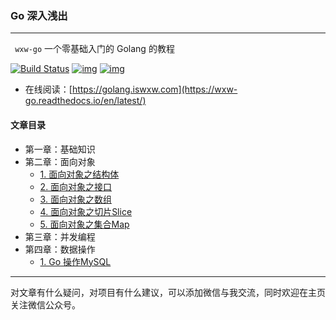 ### Go 深入浅出

---

` wxw-go` 一个零基础入门的 Golang 的教程

[![Build Status](https://camo.githubusercontent.com/76946dbaecc2b71a1e7b0c8c891e8eacb93f493dc183b7b526c630a4518e78ed/68747470733a2f2f696d672e736869656c64732e696f2f62616467652f6c616e67756167652d476f6c616e672d626c75652e737667)](https://camo.githubusercontent.com/76946dbaecc2b71a1e7b0c8c891e8eacb93f493dc183b7b526c630a4518e78ed/68747470733a2f2f696d672e736869656c64732e696f2f62616467652f6c616e67756167652d476f6c616e672d626c75652e737667) [![img](https://camo.githubusercontent.com/c9a46c5b743ebe96492667c4592086351776150ac7527b01bb5c3c872f8821b1/68747470733a2f2f696d672e736869656c64732e696f2f62616467652f6672616d776f726b2d537068696e782d677265656e2e737667)](https://camo.githubusercontent.com/c9a46c5b743ebe96492667c4592086351776150ac7527b01bb5c3c872f8821b1/68747470733a2f2f696d672e736869656c64732e696f2f62616467652f6672616d776f726b2d537068696e782d677265656e2e737667) [![img](https://camo.githubusercontent.com/f377edc560b6b783d98b51bccf58e8e3895c04059e8ba9b3a1a683a9f10c993a/687474703a2f2f696d672e736869656c64732e696f2f62616467652f2545352538352541432545342542432539372545352538462542372d33306b2b2d627269676874677265656e)](https://gitee.com/wwxw/image/raw/master/wechat/FDekBM1FXHpH.jpg) 

- 在线阅读：[https://golang.iswxw.com](https://wxw-go.readthedocs.io/en/latest/) 

#### 文章目录

- 第一章：基础知识
- 第二章：面向对象
  - [1. 面向对象之结构体](https://wxw-go.readthedocs.io/en/latest/w02/w021_struct.html) 
  - [2. 面向对象之接口](https://wxw-go.readthedocs.io/en/latest/w02/w022_interface.html)
  - [3. 面向对象之数组](https://wxw-go.readthedocs.io/en/latest/w02/w023_array.html)
  - [4. 面向对象之切片Slice](https://wxw-go.readthedocs.io/en/latest/w02/w024_slice.html)
  - [5. 面向对象之集合Map](https://wxw-go.readthedocs.io/en/latest/w02/w025_map.html)
- 第三章：并发编程
- 第四章：数据操作
  - [1. Go 操作MySQL](https://wxw-go.readthedocs.io/en/latest/w04/w04_mysql.html)



---

对文章有什么疑问，对项目有什么建议，可以添加微信与我交流，同时欢迎在主页关注微信公众号。

